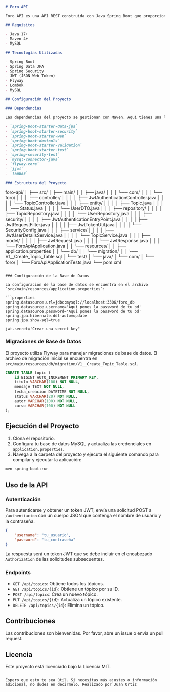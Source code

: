 
```markdown
# Foro API

Foro API es una API REST construida con Java Spring Boot que proporciona funcionalidades para gestionar un foro. La API soporta operaciones CRUD (Create, Read, Update, Delete) para los tópicos del foro y utiliza JWT para autenticación y autorización.

## Requisitos

- Java 17+
- Maven 4+
- MySQL

## Tecnologías Utilizadas

- Spring Boot
- Spring Data JPA
- Spring Security
- JWT (JSON Web Token)
- Flyway
- Lombok
- MySQL

## Configuración del Proyecto

### Dependencias

Las dependencias del proyecto se gestionan con Maven. Aquí tienes una lista de las dependencias principales:

- `spring-boot-starter-data-jpa`
- `spring-boot-starter-security`
- `spring-boot-starter-web`
- `spring-boot-devtools`
- `spring-boot-starter-validation`
- `spring-boot-starter-test`
- `spring-security-test`
- `mysql-connector-java`
- `flyway-core`
- `jjwt`
- `lombok`

### Estructura del Proyecto

```
foro-api/
│
├── src/
│   ├── main/
│   │   ├── java/
│   │   │   └── com/
│   │   │       └── foro/
│   │   │           ├── controller/
│   │   │           │   ├── JwtAuthenticationController.java
│   │   │           │   └── TopicController.java
│   │   │           ├── entity/
│   │   │           │   ├── Topic.java
│   │   │           │   ├── Status.java
│   │   │           │   └── UserDTO.java
│   │   │           ├── repository/
│   │   │           │   ├── TopicRepository.java
│   │   │           │   └── UserRepository.java
│   │   │           ├── security/
│   │   │           │   ├── JwtAuthenticationEntryPoint.java
│   │   │           │   ├── JwtRequestFilter.java
│   │   │           │   ├── JwtTokenUtil.java
│   │   │           │   └── SecurityConfig.java
│   │   │           ├── service/
│   │   │           │   ├── JwtUserDetailsService.java
│   │   │           │   └── TopicService.java
│   │   │           ├── model/
│   │   │           │   ├── JwtRequest.java
│   │   │           │   └── JwtResponse.java
│   │   │           └── ForoApiApplication.java
│   │   └── resources/
│   │       ├── application.properties
│   │       └── db/
│   │           └── migration/
│   │               └── V1__Create_Topic_Table.sql
│   └── test/
│       └── java/
│           └── com/
│               └── foro/
│                   └── ForoApiApplicationTests.java
└── pom.xml
```

### Configuración de la Base de Datos

La configuración de la base de datos se encuentra en el archivo `src/main/resources/application.properties`:

```properties
spring.datasource.url=jdbc:mysql://localhost:3306/foro_db
spring.datasource.username='Aqui pones la password de tu bd'
spring.datasource.password='Aqui pones la password de tu bd'
spring.jpa.hibernate.ddl-auto=update
spring.jpa.show-sql=true

jwt.secret='Crear una secret key"
```

### Migraciones de Base de Datos

El proyecto utiliza Flyway para manejar migraciones de base de datos. El archivo de migración inicial se encuentra en `src/main/resources/db/migration/V1__Create_Topic_Table.sql`.

```sql
CREATE TABLE topic (
    id BIGINT AUTO_INCREMENT PRIMARY KEY,
    titulo VARCHAR(100) NOT NULL,
    mensaje TEXT NOT NULL,
    fecha_creacion DATETIME NOT NULL,
    status VARCHAR(20) NOT NULL,
    autor VARCHAR(100) NOT NULL,
    curso VARCHAR(100) NOT NULL
);
```

## Ejecución del Proyecto

1. Clona el repositorio.
2. Configura tu base de datos MySQL y actualiza las credenciales en `application.properties`.
3. Navega a la carpeta del proyecto y ejecuta el siguiente comando para compilar y ejecutar la aplicación:

```sh
mvn spring-boot:run
```

## Uso de la API

### Autenticación

Para autenticarse y obtener un token JWT, envía una solicitud POST a `/authentiacion` con un cuerpo JSON que contenga el nombre de usuario y la contraseña.

```json
{
    "username": "tu_usuario",
    "password": "tu_contraseña"
}
```

La respuesta será un token JWT que se debe incluir en el encabezado `Authorization` de las solicitudes subsecuentes.

### Endpoints

- `GET /api/topics`: Obtiene todos los tópicos.
- `GET /api/topics/{id}`: Obtiene un tópico por su ID.
- `POST /api/topics`: Crea un nuevo tópico.
- `PUT /api/topics/{id}`: Actualiza un tópico existente.
- `DELETE /api/topics/{id}`: Elimina un tópico.

## Contribuciones

Las contribuciones son bienvenidas. Por favor, abre un issue o envía un pull request.

## Licencia

Este proyecto está licenciado bajo la Licencia MIT.
```

Espero que esto te sea útil. Si necesitas más ajustes o información adicional, no dudes en decírmelo. Realizado por Juan Ortiz

